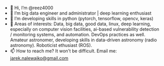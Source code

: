 - 👋 Hi, I’m @reez4000
- 👀 I’m big data engineer and administrator | deep learning enthusiast
- 🌱 I’m developing skills in python (pytorch, tensorflow, opencv, keras)
- 💞️ Areas of interests: Data, big data, good data, linux, deep learning, especially on computer vision facilities, ai-based vulnerability detection / monitoring systems, and automation. DevOps practices as well. 
  Amateur astronomer, developing skills in data-driven astronomy (radio astronomy). Roboticist ethusiast (ROS).
- 📫 How to reach me? It won't be difficult. Email me: jarek.nalewajko@gmail.com

<!---
reez4000/reez4000 is a ✨ special ✨ repository because its `README.md` (this file) appears on your GitHub profile.
You can click the Preview link to take a look at your changes.
--->
